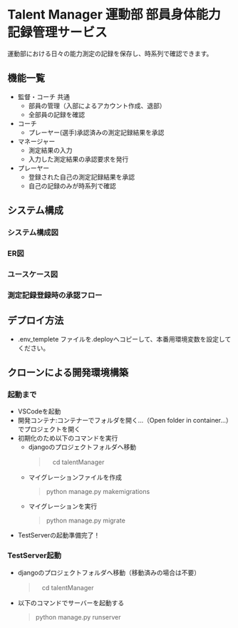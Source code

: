 # Talent Manager 運動部 部員身体能力 記録管理サービス
運動部における日々の能力測定の記録を保存し、時系列で確認できます。

## 機能一覧

- 監督・コーチ 共通
    - 部員の管理（入部によるアカウント作成、退部）
    - 全部員の記録を確認
- コーチ
    - プレーヤー(選手)承認済みの測定記録結果を承認
- マネージャー
    - 測定結果の入力
    - 入力した測定結果の承認要求を発行
- プレーヤー
    - 登録された自己の測定記録結果を承認
    - 自己の記録のみが時系列で確認

## システム構成
### システム構成図

### ER図

### ユースケース図

### 測定記録登録時の承認フロー

## デプロイ方法
- .env_templete ファイルを.deployへコピーして、本番用環境変数を設定してください。


## クローンによる開発環境構築
### 起動まで
- VSCodeを起動 
- 開発コンテナ:コンテナーでフォルダを開く...（Open folder in container...）でプロジェクトを開く
- 初期化のため以下のコマンドを実行
    - djangoのプロジェクトフォルダへ移動  
        >　cd talentManager
    - マイグレーションファイルを作成
        > python manage.py makemigrations  
    - マイグレーションを実行
        > python manage.py migrate  
- TestServerの起動準備完了！

### TestServer起動
- djangoのプロジェクトフォルダへ移動（移動済みの場合は不要）
    >　cd talentManager
- 以下のコマンドでサーバーを起動する
    > python manage.py runserver  
